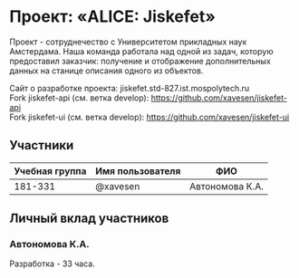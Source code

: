 # Проект: «ALICE: Jiskefet»

Проект - сотруднечество с Университетом прикладных наук Амстердама. Наша команда работала над одной из задач, которую предоставил заказчик: получение и отображение дополнительных данных на станице описания одного из объектов.

Сайт о разработке проекта: jiskefet.std-827.ist.mospolytech.ru<br>
Fork jiskefet-api (см. ветка develop): https://github.com/xavesen/jiskefet-api<br>
Fork jiskefet-ui (см. ветка develop): https://github.com/xavesen/jiskefet-ui

## Участники

| Учебная группа | Имя пользователя | ФИО                      |
|----------------|------------------|--------------------------|
| 181-331        | @xavesen         | Автономова К.А.          |

## Личный вклад участников

### Автономова К.А.

Разработка - 33 часа. 

